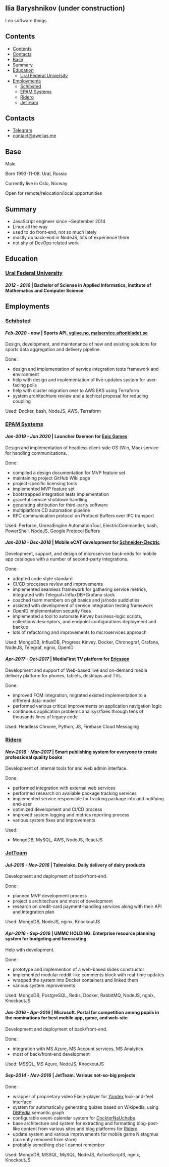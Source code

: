 ## Ilia Baryshnikov (under construction)
I do software things

## Contents
- [Contents](#contents)
- [Contacts](#contacts)
- [Base](#base)
- [Summary](#summary)
- [Education](#education)
  - [Ural Federal University](#ural-federal-university)
- [Employments](#employments)
  - [Schibsted](#schibsted)
  - [EPAM Systems](#epam-systems)
  - [Ridero](#ridero)
  - [JetTeam](#jetteam)

## Contacts
- [Telegram](https://t.me/qwelias)
- [contact@qwelias.me](mailto:contact@qwelias.me)

## Base
Male

Born 1993-11-08, Ural, Russia

Currently live in Oslo, Norway

Open for remote/relocation/local opportunities

## Summary
- JavaScript engineer since ~September 2014
- Linux all the way
- used to do front-end, not so much lately
- mostly do back-end in NodeJS, lots of experience there
- not shy of DevOps related work

## Education

### [Ural Federal University](https://urfu.ru/en/)

#### *2012 - 2016* | Bachelor of Sciense in Applied Informatics, institute of Mathematics and Computer Science

## Employments

### [Schibsted](https://schibsted.com/about/)

#### *Feb-2020 - now* | Sports API, [vglive.no](https://vglive.no), [malservice.aftonbladet.se](https://malservice.aftonbladet.se)
Design, development, and maintenance of new and existing solutions for sports data aggregation and delivery pipeline.

Done:
- design and implementation of service integration tests framework and environment
- help with design and implementation of live-updates system for user-facing polls
- help with cluster migration over to AWS EKS using Terraform
- system architechture review and a techical proposal for reducing coupling

Used: Docker, bash, NodeJS, AWS, Terraform

### [EPAM Systems](https://www.epam.com)

#### *Jan-2019 - Jan 2020* | Launcher Daemon for [Epic Games](https://www.epicgames.com)
Design and implementation of headless client-side OS (Win, Mac) service for handling communications.

Done:
- compiled a design documentation for MVP feature set
- maintaining project GitHub Wiki page
- project-specific licensing tools
- implemented MVP feature set
- bootstrapped integration tests implementation
- graceful service shutdown handling
- generating attribution for third-party software
- multiplatform CD automation pipeline
- RPC communication protocol on Protocol Buffers over IPC transport

Used: Perforce, UnrealEngine AutomationTool, ElectricCommander, bash, PowerShell, NodeJS, Google Protocol Buffers

#### *Jan-2018 - Dec-2018* | Mobile eCAT development for [Schneider-Electric](https://www.schneider-electric.com)
Development, support, and design of microservice back-ends for mobile app catalogue with a number of second-party integrations.

Done:
- adopted code style standard
- CI/CD processes review and improvements
- implemented seamless framework for gathering service metrics, integrated with Telegraf+InfluxDB+Grafana stack
- coached team members on git basics and js/node suddleties
- assisted with development of service integration testing framework
- OpenID implementation security fixes
- implemented a tool to automate Kinvey business-logic scripts, collections descriptors, and endpoint configurations deployment and backup
- lots of refactoring and improvements to microservices approach

Used: MongoDB, InfluxDB, Progress Kinvey, Docker, Chronograf, Grafana, NodeJS, Telegraf, ngnix, OpenID

#### *Apr-2017 - Oct-2017* | MediaFirst TV platform for [Ericsson](https://www.ericsson.com)
Development and support of Web-based live and on-demand media delivery platform for phones, tablets, desktops and TVs.

Done:
- improved FCM integration, migrated existed implementation to a different data-model
- performed various critical improvements on application navigation logic
- continuous application problems analisys/fixes through tens of thousands lines of legacy code

Used: Headless Chrome, Python, JS, Firebase Cloud Messaging

### [Ridero](https://ridero.ru)

#### *Nov-2016 - Mar-2017* | Smart publishing system for everyone to create professional quality books
Development of internal tools for and web admin interface.

Done:
- performed integration with external web services
- performed research on available package tracking services
- implemented service responsible for tracking package info and notifying end-user
- optimized development and CI/CD process
- improved system logging and metrics reporting process
- various system fixes and improvements

Used:
- MongoDB, MySQL, AWS, NodeJS, ReactJS

### [JetTeam](https://jet.team)

#### *Jul-2016 - Nov-2016* | Talmoloko. Daily delivery of dairy products
Development and deployment of back/front-end.

Done:
- planned MVP development process
- project's architechure and most of development
- research on credit-card payment-handling services along with their API and integration plan

Used: MongoDB, NodeJS, nginx, KnockoutJS

#### *Apr-2016 - Sep-2016* | UMMC HOLDING. Enterprise resource planning system for budgeting and forecasting
Help with development.

Done:
- prototype and implemention of a web-based slides constructor
- implemented modular reddit-like comments block with real-time updates
- wrapped the system into Docker containers and linked them
- various system improvements

Used: MongoDB, PostgreSQL, Redis, Docker, RabbitMQ, NodeJS, ngnix, KnockoutJS

#### *Jan-2016 - Apr-2016* | Microsoft. Portal for competition among pupils in the nominations for best mobile app, game, and web-site
Development and deployment of back/front-end.

Done:
- integration with MS Azure, MS Account services, MS Analytics
- most of back/front-end development

Used: MSSQL, MS Azure, NodeJS, KnockoutJS

#### *Sep-2014 - Nov-2016* | JetTeam. Various not-so-big projects

Done:
- wrapper of proprietary video Flash-player for [Yandex](https://yandex.ru) look-and-feel interface
- system for automatically generating quizes based on Wikipedia, using [DBPedia](https://wiki.dbpedia.org/) semantic graph
- configurable event-calendar system for [DocktorNaUchebe](https://doctornauchebe.ru/)
- base architecture and system for extracting and formatting blog-post-like content from various sites and blog platforms for [Ridero](#ridero)
- update system and various improvements for mobile game Nistagmus (currently removed from store)
- probably something else I cannot remember

Used: MongoDB, MSSQL, MySQL, NodeJS, ActionScript3, ngnix, KnockoutJS

